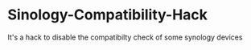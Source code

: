 # Sinology-Compatibility-Hack
It's a hack to disable the compatibilty check of some synology devices
